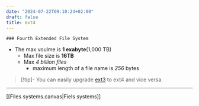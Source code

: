 ```yaml
---
date: "2024-07-22T09:10:24+02:00"
draft: false
title: ext4
---
```


    ### Fourth Extended File System

-   The max voulme is **1 exabyte**(1,000 TB)
    -   Max file size is **16TB**
    -   Max *4 billion files*
        -   maximum length of a file name is *256* bytes

> \[!tip\]- You can easily upgrade [ext3](/Notes/posts/ext3) to ext4 and
> vice versa.

------------------------------------------------------------------------

\[\[Files systems.canvas\|Fiels systems\]\]
